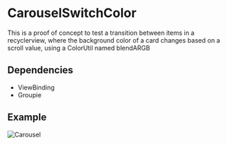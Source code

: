 # CarouselSwitchColor

This is a proof of concept to test a transition between items in a recyclerview, where the background color of a card changes based on a scroll value, using a ColorUtil named blendARGB

## Dependencies
- ViewBinding
- Groupie

## Example 
![Carousel](https://github.com/JonhDev/CarouselSwitchColor/blob/master/example/CarouselExample.gif)
